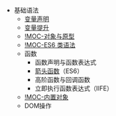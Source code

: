 + 基础语法
	+ [变量声明](00-前端/00-核心/JavaScript/核心概念/基础语法/变量声明.md)
	+ [变量提升](00-前端/00-核心/JavaScript/核心概念/基础语法/变量提升.md)
	+ [!MOC-对象与原型](00-前端/00-核心/JavaScript/核心概念/基础语法/对象与原型/!MOC-对象与原型.md)
	+ [!MOC-ES6 类语法](00-前端/00-核心/JavaScript/核心概念/基础语法/ES6%20类语法/!MOC-ES6%20类语法.md)
	+ 函数
	    - 函数声明与函数表达式
	    - [箭头函数](00-前端/00-核心/JavaScript/核心概念/基础语法/箭头函数.md)（ES6）
	    - 高阶函数与回调函数
	    - 立即执行函数表达式（IIFE）
	+ [!MOC-内置对象](00-前端/00-核心/JavaScript/核心概念/基础语法/内置对象/!MOC-内置对象.md)
	+ DOM操作